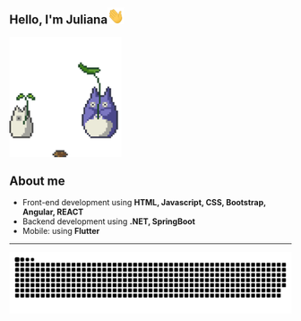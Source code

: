 <h2> Hello, I'm Juliana<img src="https://raw.githubusercontent.com/ABSphreak/ABSphreak/master/gifs/Hi.gif" width="30px"></h2>

<img align="center" src="dist/mvt3.gif" width="200">

## About me

- Front-end development using **HTML, Javascript, CSS, Bootstrap, Angular, REACT**
- Backend development using **.NET, SpringBoot**
- Mobile: using **Flutter**

---

<picture>
  <source media="(prefers-color-scheme: dark)" srcset="dist/github-snake-dark.svg" />
  <source media="(prefers-color-scheme: light)" srcset="dist/github-snake.svg" />
  <img alt="github-snake" src="dist/github-snake.svg" />
</picture>
